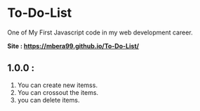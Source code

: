 # To-Do-List
One of My First Javascript code in my web development career.

**Site : https://mbera99.github.io/To-Do-List/**

## 1.0.0 :
1. You can create new itemss.
2. You can crossout the items.
3. you can delete items.
